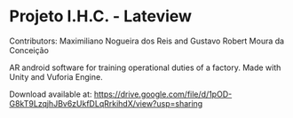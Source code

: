 # Projeto I.H.C. - Lateview

Contributors: Maximiliano Nogueira dos Reis and Gustavo Robert Moura da Conceição

AR android software for training operational duties of a factory.
Made with Unity and Vuforia Engine.

Download available at:
https://drive.google.com/file/d/1pOD-G8kT9LzqjhJBv6zUkfDLqRrkihdX/view?usp=sharing
